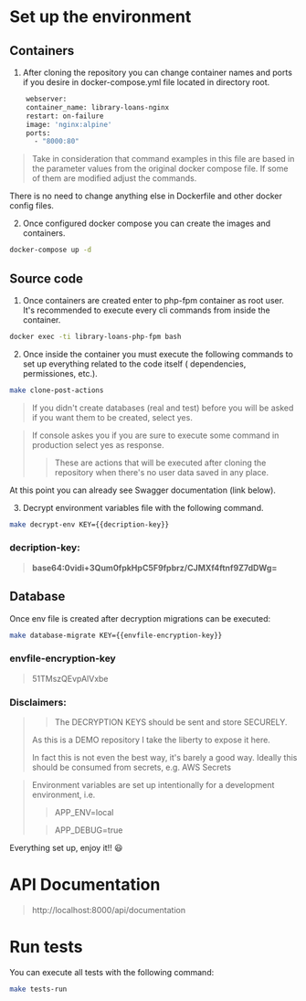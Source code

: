 # Set up the environment

## Containers

1) After cloning the repository you can change container names and ports if you desire in docker-compose.yml file
   located in directory root.

``` sh
    webserver:
    container_name: library-loans-nginx
    restart: on-failure
    image: 'nginx:alpine'
    ports:
      - "8000:80"
```

> Take in consideration that command examples in this file are based in the parameter values from the original docker
> compose file. If some of them are modified adjust the commands.

There is no need to change anything else in Dockerfile and other docker config files.

2) Once configured docker compose you can create the images and containers.

``` sh
docker-compose up -d
```

## Source code

1) Once containers are created enter to php-fpm container as root user. It's recommended to execute every cli commands
   from
   inside the container.

``` sh
docker exec -ti library-loans-php-fpm bash
```

2) Once inside the container you must execute the following commands to set up everything related to the code itself (
   dependencies, permissiones, etc.).

``` sh
make clone-post-actions
```

> If you didn't create databases (real and test) before you will be asked if you want them to be created, select yes.

> If console askes you if you are sure to execute some command in production select yes as response.
> > These are actions that will be executed after cloning the repository when there's no user data saved in any place.

At this point you can already see Swagger documentation (link below).

3) Decrypt environment variables file with the following command.

``` sh
make decrypt-env KEY={{decription-key}}
```

### decription-key:

> **base64:0vidi+3Qum0fpkHpC5F9fpbrz/CJMXf4ftnf9Z7dDWg=**

## Database

Once env file is created after decryption migrations can be executed:

``` sh
make database-migrate KEY={{envfile-encryption-key}}
```

### envfile-encryption-key

> 51TMszQEvpAlVxbe

### Disclaimers:

> > The DECRYPTION KEYS should be sent and store SECURELY.
>
> As this is a DEMO repository I take the liberty to expose it here.
> 
> In fact this is not even the best way, it's barely a good way. Ideally this should be consumed from secrets, e.g. AWS Secrets

> Environment variables are set up intentionally for a development environment, i.e.
> > APP_ENV=local
>
> > APP_DEBUG=true

Everything set up, enjoy it!! :smiley:

# API Documentation

> http://localhost:8000/api/documentation
>

# Run tests

You can execute all tests with the following command:

``` sh
make tests-run
```
